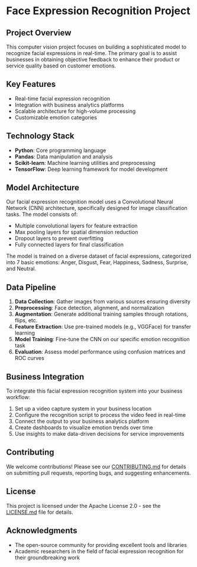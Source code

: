 # Face Expression Recognition Project

## Project Overview

This computer vision project focuses on building a sophisticated model to recognize facial expressions in real-time. The primary goal is to assist businesses in obtaining objective feedback to enhance their product or service quality based on customer emotions.

## Key Features

- Real-time facial expression recognition
- Integration with business analytics platforms
- Scalable architecture for high-volume processing
- Customizable emotion categories

## Technology Stack

- **Python**: Core programming language
- **Pandas**: Data manipulation and analysis
- **Scikit-learn**: Machine learning utilities and preprocessing
- **TensorFlow**: Deep learning framework for model development


## Model Architecture

Our facial expression recognition model uses a Convolutional Neural Network (CNN) architecture, specifically designed for image classification tasks. The model consists of:

- Multiple convolutional layers for feature extraction
- Max pooling layers for spatial dimension reduction
- Dropout layers to prevent overfitting
- Fully connected layers for final classification

The model is trained on a diverse dataset of facial expressions, categorized into 7 basic emotions: Anger, Disgust, Fear, Happiness, Sadness, Surprise, and Neutral.

## Data Pipeline

1. **Data Collection**: Gather images from various sources ensuring diversity
2. **Preprocessing**: Face detection, alignment, and normalization
3. **Augmentation**: Generate additional training samples through rotations, flips, etc.
4. **Feature Extraction**: Use pre-trained models (e.g., VGGFace) for transfer learning
5. **Model Training**: Fine-tune the CNN on our specific emotion recognition task
6. **Evaluation**: Assess model performance using confusion matrices and ROC curves

## Business Integration

To integrate this facial expression recognition system into your business workflow:

1. Set up a video capture system in your business location
2. Configure the recognition script to process the video feed in real-time
3. Connect the output to your business analytics platform
4. Create dashboards to visualize emotion trends over time
5. Use insights to make data-driven decisions for service improvements

## Contributing

We welcome contributions! Please see our [CONTRIBUTING.md](CONTRIBUTING.md) for details on submitting pull requests, reporting bugs, and suggesting enhancements.

## License

This project is licensed under the Apache License 2.0 - see the [LICENSE.md](LICENSE.md) file for details.

## Acknowledgments

- The open-source community for providing excellent tools and libraries
- Academic researchers in the field of facial expression recognition for their groundbreaking work
